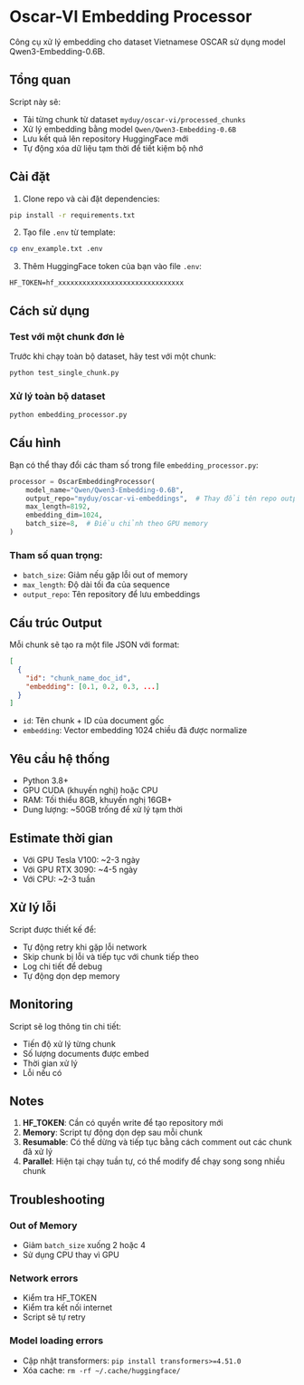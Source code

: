 # Oscar-VI Embedding Processor

Công cụ xử lý embedding cho dataset Vietnamese OSCAR sử dụng model Qwen3-Embedding-0.6B.

## Tổng quan

Script này sẽ:
- Tải từng chunk từ dataset `myduy/oscar-vi/processed_chunks`
- Xử lý embedding bằng model `Qwen/Qwen3-Embedding-0.6B`
- Lưu kết quả lên repository HuggingFace mới
- Tự động xóa dữ liệu tạm thời để tiết kiệm bộ nhớ

## Cài đặt

1. Clone repo và cài đặt dependencies:
```bash
pip install -r requirements.txt
```

2. Tạo file `.env` từ template:
```bash
cp env_example.txt .env
```

3. Thêm HuggingFace token của bạn vào file `.env`:
```
HF_TOKEN=hf_xxxxxxxxxxxxxxxxxxxxxxxxxxxxxxx
```

## Cách sử dụng

### Test với một chunk đơn lẻ

Trước khi chạy toàn bộ dataset, hãy test với một chunk:

```bash
python test_single_chunk.py
```

### Xử lý toàn bộ dataset

```bash
python embedding_processor.py
```

## Cấu hình

Bạn có thể thay đổi các tham số trong file `embedding_processor.py`:

```python
processor = OscarEmbeddingProcessor(
    model_name="Qwen/Qwen3-Embedding-0.6B",
    output_repo="myduy/oscar-vi-embeddings",  # Thay đổi tên repo output
    max_length=8192,
    embedding_dim=1024,
    batch_size=8,  # Điều chỉnh theo GPU memory
)
```

### Tham số quan trọng:

- `batch_size`: Giảm nếu gặp lỗi out of memory
- `max_length`: Độ dài tối đa của sequence
- `output_repo`: Tên repository để lưu embeddings

## Cấu trúc Output

Mỗi chunk sẽ tạo ra một file JSON với format:

```json
[
  {
    "id": "chunk_name_doc_id",
    "embedding": [0.1, 0.2, 0.3, ...]
  }
]
```

- `id`: Tên chunk + ID của document gốc
- `embedding`: Vector embedding 1024 chiều đã được normalize

## Yêu cầu hệ thống

- Python 3.8+
- GPU CUDA (khuyến nghị) hoặc CPU
- RAM: Tối thiểu 8GB, khuyến nghị 16GB+
- Dung lượng: ~50GB trống để xử lý tạm thời

## Estimate thời gian

- Với GPU Tesla V100: ~2-3 ngày
- Với GPU RTX 3090: ~4-5 ngày
- Với CPU: ~2-3 tuần

## Xử lý lỗi

Script được thiết kế để:
- Tự động retry khi gặp lỗi network
- Skip chunk bị lỗi và tiếp tục với chunk tiếp theo
- Log chi tiết để debug
- Tự động dọn dẹp memory

## Monitoring

Script sẽ log thông tin chi tiết:
- Tiến độ xử lý từng chunk
- Số lượng documents được embed
- Thời gian xử lý
- Lỗi nếu có

## Notes

1. **HF_TOKEN**: Cần có quyền write để tạo repository mới
2. **Memory**: Script tự động dọn dẹp sau mỗi chunk
3. **Resumable**: Có thể dừng và tiếp tục bằng cách comment out các chunk đã xử lý
4. **Parallel**: Hiện tại chạy tuần tự, có thể modify để chạy song song nhiều chunk

## Troubleshooting

### Out of Memory
- Giảm `batch_size` xuống 2 hoặc 4
- Sử dụng CPU thay vì GPU

### Network errors
- Kiểm tra HF_TOKEN
- Kiểm tra kết nối internet
- Script sẽ tự retry

### Model loading errors
- Cập nhật transformers: `pip install transformers>=4.51.0`
- Xóa cache: `rm -rf ~/.cache/huggingface/` 